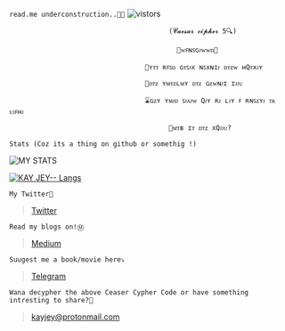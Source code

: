 `read.me underconstruction..🚧🚧` ![vistors](https://visitor-badge.laobi.icu/badge?page_id=KayJey.KayJey) 


                                            (𝓒𝓪𝓮𝓼𝓪𝓻 𝓬𝓲𝓹𝓱𝓮𝓻 5🔍)

                                              🍒ᴡꜰɴꜱɢᴊᴡᴡᴅ🍒

                                      🦴ʏᴛᴛ ʀꜰꜱᴅ ɢᴛꜱᴊx ɴꜱxɴɪᴊ ᴅᴛᴢᴡ ʜQᴛxᴊʏ 

                                      🔨ᴅᴛᴢ ʏᴍᴛᴢʟᴍʏ ᴅᴛᴢ ɢᴢᴡɴᴊɪ ɪᴊᴊᴜ 

                                      ⌛ɢᴢʏ ʏᴍᴊᴅ ꜱᴊᴀᴊᴡ Qᴊʏ ʀᴊ ʟᴊʏ ꜰ ʀɴꜱᴢʏᴊ ᴛᴋ ᴜᴊꜰʜᴊ 

                                            🌌ᴍᴛʙ ɪᴛ ᴅᴛᴢ xQᴊᴊᴜ? 




                                      
   
   
`Stats (Coz its a thing on github or somethig !) `

![MY STATS](https://github-readme-stats.vercel.app/api?username=KayJey&show_icons=true&border_color=2e4058)

[![KAY JEY-- Langs](https://github-readme-stats.vercel.app/api/top-langs/?username=KayJey&layout=compact&border_color=2e4058)](https://github.com/KayJey/github-readme-stats)



`My Twitter🎫`
>[Twitter](https://twitter.com/kay97061184)

`Read my blogs on!Ⓜ️`
>[Medium](https://18104065-cse.medium.com/)

`Suugest me a book/movie here⤵️`
>[Telegram](https://t.me/Summer_Moon)

`Wana decypher the above Ceaser Cypher Code or have something intresting to share?🧀`
>kayjey@protonmail.com





 









